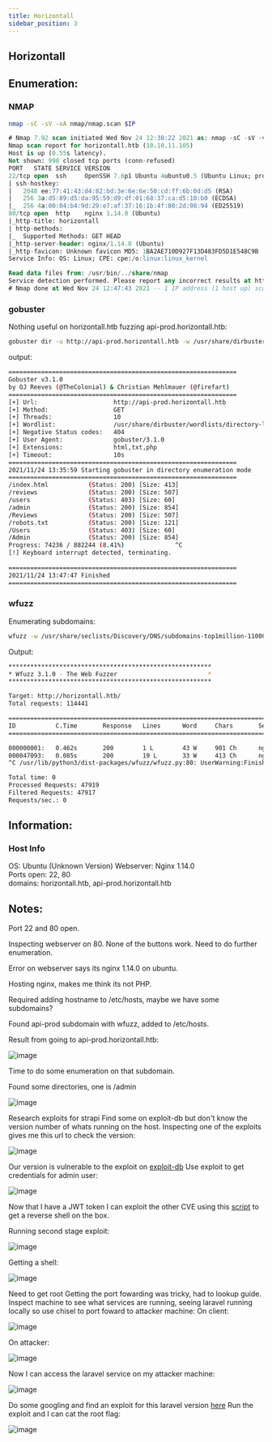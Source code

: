 ```yaml
---
title: Horizontall
sidebar_position: 3
---
```


## Horizontall
## Enumeration:
### NMAP
```bash
nmap -sC -sV -oA nmap/nmap.scan $IP
```
```sql
# Nmap 7.92 scan initiated Wed Nov 24 12:38:22 2021 as: nmap -sC -sV -v -oA nmap/nmap.init 10.10.11.105
Nmap scan report for horizontall.htb (10.10.11.105)
Host is up (0.55s latency).
Not shown: 998 closed tcp ports (conn-refused)
PORT   STATE SERVICE VERSION
22/tcp open  ssh     OpenSSH 7.6p1 Ubuntu 4ubuntu0.5 (Ubuntu Linux; protocol 2.0)
| ssh-hostkey: 
|   2048 ee:77:41:43:d4:82:bd:3e:6e:6e:50:cd:ff:6b:0d:d5 (RSA)
|   256 3a:d5:89:d5:da:95:59:d9:df:01:68:37:ca:d5:10:b0 (ECDSA)
|_  256 4a:00:04:b4:9d:29:e7:af:37:16:1b:4f:80:2d:98:94 (ED25519)
80/tcp open  http    nginx 1.14.0 (Ubuntu)
|_http-title: horizontall
| http-methods: 
|_  Supported Methods: GET HEAD
|_http-server-header: nginx/1.14.0 (Ubuntu)
|_http-favicon: Unknown favicon MD5: 1BA2AE710D927F13D483FD5D1E548C9B
Service Info: OS: Linux; CPE: cpe:/o:linux:linux_kernel

Read data files from: /usr/bin/../share/nmap
Service detection performed. Please report any incorrect results at https://nmap.org/submit/ .
# Nmap done at Wed Nov 24 12:47:43 2021 -- 1 IP address (1 host up) scanned in 561.34 seconds
```
### gobuster
Nothing useful on horizontall.htb
fuzzing api-prod.horizontall.htb:
```bash
gobuster dir -u http://api-prod.horizontall.htb -w /usr/share/dirbuster/wordlists/directory-list-2.3-medium.txt -x html,txt,php
```
output:
```bash
===============================================================
Gobuster v3.1.0
by OJ Reeves (@TheColonial) & Christian Mehlmauer (@firefart)
===============================================================
[+] Url:                     http://api-prod.horizontall.htb
[+] Method:                  GET
[+] Threads:                 10
[+] Wordlist:                /usr/share/dirbuster/wordlists/directory-list-2.3-medium.txt
[+] Negative Status codes:   404
[+] User Agent:              gobuster/3.1.0
[+] Extensions:              html,txt,php
[+] Timeout:                 10s
===============================================================
2021/11/24 13:35:59 Starting gobuster in directory enumeration mode
===============================================================
/index.html           (Status: 200) [Size: 413]
/reviews              (Status: 200) [Size: 507]
/users                (Status: 403) [Size: 60] 
/admin                (Status: 200) [Size: 854]
/Reviews              (Status: 200) [Size: 507]
/robots.txt           (Status: 200) [Size: 121]
/Users                (Status: 403) [Size: 60] 
/Admin                (Status: 200) [Size: 854]
Progress: 74236 / 882244 (8.41%)              ^C
[!] Keyboard interrupt detected, terminating.
                                               
===============================================================
2021/11/24 13:47:47 Finished
===============================================================

```
### wfuzz
Enumerating subdomains:
```bash
wfuzz -w /usr/share/seclists/Discovery/DNS/subdomains-top1million-110000.txt -u http://horizontall.htb --hc 301 -v -c -H "HOST:FUZZ.horizontall.htb"
```
Output:
```bash
********************************************************
* Wfuzz 3.1.0 - The Web Fuzzer                         *
********************************************************

Target: http://horizontall.htb/
Total requests: 114441

====================================================================================================================================================
ID           C.Time       Response   Lines      Word     Chars       Server                           Redirect                         Payload                                      
====================================================================================================================================================

000000001:   0.462s       200        1 L        43 W     901 Ch      nginx/1.14.0 (Ubuntu)                                             "www - www"                                  
000047093:   0.085s       200        19 L       33 W     413 Ch      nginx/1.14.0 (Ubuntu)                                             "api-prod - api-prod"                        
^C /usr/lib/python3/dist-packages/wfuzz/wfuzz.py:80: UserWarning:Finishing pending requests...

Total time: 0
Processed Requests: 47919
Filtered Requests: 47917
Requests/sec.: 0

```
## Information:
### Host Info
OS: Ubuntu (Unknown Version) 
Webserver: Nginx 1.14.0  
Ports open: 22, 80  
domains: horizontall.htb, api-prod.horizontall.htb  


## Notes:
Port 22 and 80 open.

Inspecting webserver on 80. None of the buttons work. Need to do 
further enumeration.

Error on webserver says its nginx 1.14.0 on ubuntu.

Hosting nginx, makes me think its not PHP.

Required adding hostname to /etc/hosts, maybe we have some subdomains?

Found api-prod subdomain with wfuzz, added to /etc/hosts.

Result from going to api-prod.horizontall.htb:
  
![image](/img/horizontall/welcome.png)

Time to do some enumeration on that subdomain.

Found some directories, one is /admin
  
![image](/img/horizontall/admin.png)  

Research exploits for strapi
Find some on exploit-db but don't know the version number of whats running on the host.
Inspecting one of the exploits gives me this url to check the version:
  
![image](/img/horizontall/version.png)

Our version is vulnerable to the exploit on [exploit-db](https://www.exploit-db.com/exploits/50239)
Use exploit to get credentials for admin user:
  
![image](/img/horizontall/admin_creds.png)

Now that I have a JWT token I can exploit the other CVE using this [script](https://github.com/z9fr/CVE-2019-19609/blob/main/exploit.py) to get a reverse shell on the box.

Running second stage exploit:
  
![image](/img/horizontall/second_stage.png)

Getting a shell:
  
![image](/img/horizontall/init_shell.png)

Need to get root
Getting the port fowarding was tricky, had to lookup guide.
Inspect machine to see what services are running, seeing laravel running locally so use chisel to port foward to attacker machine:
On client:
  
![image](/img/horizontall/chisel_client.png)

On attacker:
  
![image](/img/horizontall/chisel_server.png)

Now I can access the laravel service on my attacker machine:
  
![image](/img/horizontall/laravel.png)

Do some googling and find an exploit for this laravel version [here](https://github.com/nth347/CVE-2021-3129_exploit)
Run the exploit and I can cat the root flag:
  
![image](/img/horizontall/root_flag.png)